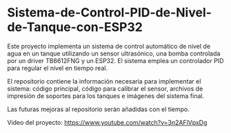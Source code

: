 # Sistema-de-Control-PID-de-Nivel-de-Tanque-con-ESP32

Este proyecto implementa un sistema de control automático de nivel de agua en un tanque utilizando un sensor ultrasónico, una bomba controlada por un driver TB6612FNG y un ESP32. El sistema emplea un controlador PID para regular el nivel en tiempo real.

El repositorio contiene la información necesaria para implementar el sistema: código principal, código para calibrar el sensor, archivos de impresión de soportes para los tanques e imágenes del sistema final.

Las futuras mejoras al repositorio serán añadidas con el tiempo.

Video del proyecto: https://www.youtube.com/watch?v=3n2AFlVpxDg

